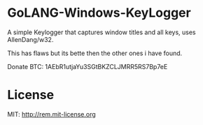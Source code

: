 # GoLANG-Windows-KeyLogger

A simple Keylogger that captures window titles and all keys, uses AllenDang/w32.

This has flaws but its bette then the other ones i have found.


Donate BTC: 1AEbR1utjaYu3SGtBKZCLJMRR5RS7Bp7eE


# License
MIT: http://rem.mit-license.org
